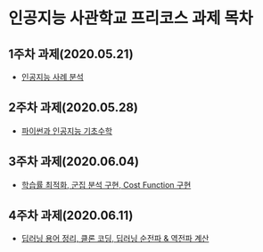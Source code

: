 # 인공지능 사관학교 프리코스 과제 목차

## 1주차 과제(2020.05.21)

* [인공지능 사례 분석](https://github.com/hackershaker/AIproject/blob/master/1%EC%A3%BC%EC%B0%A8_%EA%B3%BC%EC%A0%9C.ipynb)

## 2주차 과제(2020.05.28)

* [파이썬과 인공지능 기초수학](https://github.com/hackershaker/AIproject/blob/master/2%EC%A3%BC%EC%B0%A8_%EA%B3%BC%EC%A0%9C.ipynb)

## 3주차 과제(2020.06.04)

* [학습률 최적화, 군집 분석 구현, Cost Function 구현](https://github.com/hackershaker/AIproject/blob/master/3%EC%A3%BC%EC%B0%A8_%EA%B3%BC%EC%A0%9C.ipynb)

## 4주차 과제(2020.06.11)

* [딥러닝 용어 정리, 클론 코딩, 딥러닝 순전파 & 역전파 계산](https://github.com/hackershaker/AIproject/blob/master/4%EC%A3%BC%EC%B0%A8_%EA%B3%BC%EC%A0%9C.ipynb)

